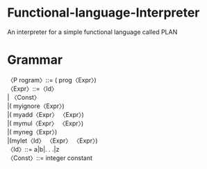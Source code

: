 # Functional-language-Interpreter
An interpreter for a simple functional language called PLAN
# Grammar
〈P rogram〉::= ( prog〈Expr〉)  
〈Expr〉::=〈Id〉  
| 〈Const〉  
|( myignore〈Expr〉)  
|( myadd〈Expr〉 〈Expr〉)  
|( mymul〈Expr〉 〈Expr〉)  
|( myneg〈Expr〉)  
|(mylet〈Id〉 〈Expr〉 〈Expr〉)  
〈Id〉::= a|b|. . .|z  
〈Const〉::= integer constant
